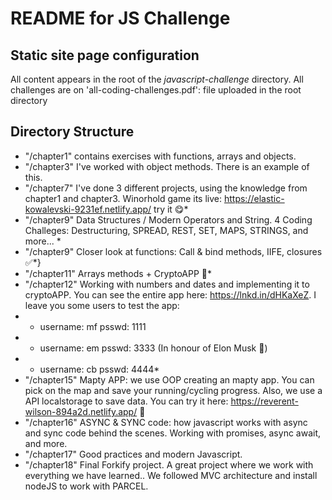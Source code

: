 # README for JS Challenge


## Static site page configuration

All content appears in the root of the *javascript-challenge* directory.
All challenges are on 'all-coding-challenges.pdf': file uploaded in the root directory

## Directory Structure

* "/chapter1" contains exercises with functions, arrays and objects.
* "/chapter3" I've worked with object methods. There is an example of this.
* "/chapter7" I've done 3 different projects, using the knowledge from chapter1 and chapter3. Winorhold game its live: https://elastic-kowalevski-9231ef.netlify.app/ try it 😋*
* "/chapter9" Data Structures / Modern Operators and String. 4 Coding Challeges: Destructuring, SPREAD, REST, SET, MAPS, STRINGS, and more... *
* "/chapter9" Closer look at functions: Call & bind methods, IIFE, closures ✅*}
* "/chapter11" Arrays methods + CryptoAPP 🤑*
* "/chapter12" Working with numbers and dates and implementing it to cryptoAPP. You can see the entire app here: https://lnkd.in/dHKaXeZ. I leave you some users to test the app:
* * username: mf psswd: 1111
* * username: em psswd: 3333 (In honour of Elon Musk 🤣)
* * username: cb psswd: 4444*
* "/chapter15" Mapty APP: we use OOP creating an mapty app. You can pick on the map and save your running/cycling progress. Also, we use a API localstorage to save data. You can try it here: https://reverent-wilson-894a2d.netlify.app/ 🥳
* "/chapter16" ASYNC & SYNC code: how javascript works with async and sync code behind the scenes. Working with promises, async await, and more.
* "/chapter17" Good practices and modern Javascript.
* "/chapter18" Final Forkify project. A great project where we work with everything we have learned.. We followed MVC architecture and install nodeJS to work with PARCEL.




